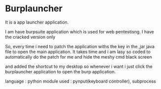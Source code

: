 # Burplauncher

It is a app launcher application.

I am have burpsuite application which is used for web pentestisng.
I have the cracked version only

So, every time i need to patch the application withs the key in the ,jar java file to open the main
application.
It takes time and i am lasy
so coded to automatically do the patch for me and hide the meshy cmd black screen 

and added the shortcut to my desktop so whenever i want i just click the burplauncher application to open 
the burp application.

language : python
module used : pynput(keyboard controller), subprocess
